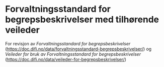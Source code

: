 # Forvaltningsstandard for begrepsbeskrivelser med tilhørende veileder

For revisjon av _Forvaltningsstandard for begrepsbeskrivelser_ (https://doc.difi.no/data/forvaltningsstandard-begrepsbeskrivelser/) og _Veileder for bruk av Forvaltningsstandard for begrepsbeskrivelser_ (https://doc.difi.no/data/veileder-for-begrepsbeskrivelser/)
